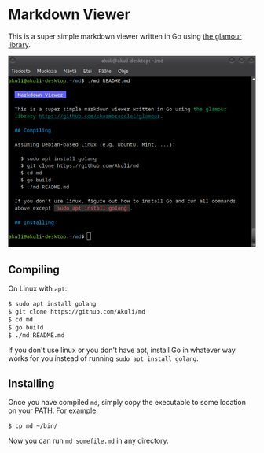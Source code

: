 # Markdown Viewer

This is a super simple markdown viewer written in Go
using [the glamour library](https://github.com/charmbracelet/glamour).

![screenshot](screenshot.png)


## Compiling

On Linux with `apt`:

```
$ sudo apt install golang
$ git clone https://github.com/Akuli/md
$ cd md
$ go build
$ ./md README.md
```

If you don't use linux or you don't have apt,
install Go in whatever way works for you
instead of running `sudo apt install golang`.


## Installing

Once you have compiled `md`, simply copy the executable to some location on your PATH.
For example:

```
$ cp md ~/bin/
```

Now you can run `md somefile.md` in any directory.
